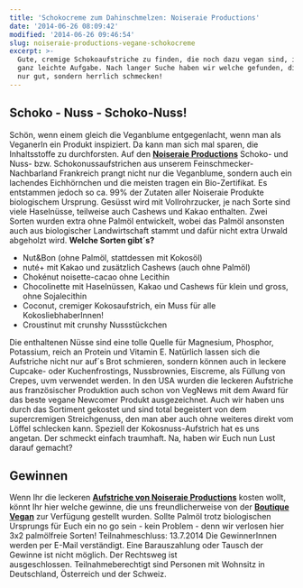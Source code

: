 ```yaml
---
title: 'Schokocreme zum Dahinschmelzen: Noiseraie Productions'
date: '2014-06-26 08:09:42'
modified: '2014-06-26 09:46:54'
slug: noiseraie-productions-vegane-schokocreme
excerpt: >-
  Gute, cremige Schokoaufstriche zu finden, die noch dazu vegan sind, ist keine
  ganz leichte Aufgabe. Nach langer Suche haben wir welche gefunden, die nicht
  nur gut, sondern herrlich schmecken!
---
```


## Schoko - Nuss - Schoko-Nuss!

Schön, wenn einem gleich die Veganblume entgegenlacht, wenn man als VeganerIn ein Produkt inspiziert. Da kann man sich mal sparen, die Inhaltsstoffe zu durchforsten. Auf den [**Noiseraie Productions**](http://www.noiseraieproductions.fr/) Schoko- und Nuss- bzw. Schokonussaufstrichen aus unserem Feinschmecker-Nachbarland Frankreich prangt nicht nur die Veganblume, sondern auch ein lachendes Eichhörnchen und die meisten tragen ein Bio-Zertifikat. Es entstammen jedoch so ca. 99% der Zutaten aller Noiseraie Produkte biologischem Ursprung. Gesüsst wird mit Vollrohrzucker, je nach Sorte sind viele Haselnüsse, teilweise auch Cashews und Kakao enthalten. Zwei Sorten wurden extra ohne Palmöl entwickelt, wobei das Palmöl ansonsten auch aus biologischer Landwirtschaft stammt und dafür nicht extra Urwald abgeholzt wird. **Welche Sorten gibt´s?**

*   Nut&Bon (ohne Palmöl, stattdessen mit Kokosöl)
*   nuté+ mit Kakao und zusätzlich Cashews (auch ohne Palmöl)
*   Chokénut noisette-cacao ohne Lecithin
*   Chocolinette mit Haselnüssen, Kakao und Cashews für klein und gross, ohne Sojalecithin
*   Coconut, cremiger Kokosaufstrich, ein Muss für alle KokosliebhaberInnen!
*   Croustinut mit crunshy Nussstückchen

Die enthaltenen Nüsse sind eine tolle Quelle für Magnesium, Phosphor, Potassium, reich an Protein und Vitamin E. Natürlich lassen sich die Aufstriche nicht nur auf´s Brot schmieren, sondern können auch in leckere Cupcake- oder Kuchenfrostings, Nussbrownies, Eiscreme, als Füllung von Crepes, uvm verwendet werden. In den USA wurden die leckeren Aufstriche aus französischer Produktion auch schon von VegNews mit dem Award für das beste vegane Newcomer Produkt ausgezeichnet. Auch wir haben uns durch das Sortiment gekostet und sind total begeistert von dem supercremigen Streichgenuss, den man aber auch ohne weiteres direkt vom Löffel schlecken kann. Speziell der Kokosnuss-Aufstrich hat es uns angetan. Der schmeckt einfach traumhaft. Na, haben wir Euch nun Lust darauf gemacht?

## Gewinnen

Wenn Ihr die leckeren [**Aufstriche von Noiseraie Productions**](http://www.boutique-vegan.com/index.php?cl=search&searchparam=noiseraie&pgNr=1) kosten wollt, könnt Ihr hier welche gewinne, die uns freundlicherweise von der [**Boutique Vegan**](http://www.boutique-vegan.com/) zur Verfügung gestellt wurden. Sollte Palmöl trotz biologischen Ursprungs für Euch ein no go sein - kein Problem - denn wir verlosen hier 3x2 palmölfreie Sorten! Teilnahmeschluss: 13.7.2014 Die GewinnerInnen werden per E-Mail verständigt. Eine Barauszahlung oder Tausch der Gewinne ist nicht möglich. Der Rechtsweg ist ausgeschlossen. Teilnahmeberechtigt sind Personen mit Wohnsitz in Deutschland, Österreich und der Schweiz.
